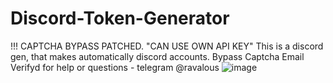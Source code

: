 # Discord-Token-Generator
!!! CAPTCHA BYPASS PATCHED. "CAN USE OWN API KEY" 
This is a discord gen, that makes automatically discord accounts. Bypass Captcha Email Verifyd
for help or questions - telegram @ravalous
![image](https://user-images.githubusercontent.com/38435107/151044187-c79e5808-b0c8-42ba-b552-f33a67a6f926.png)
